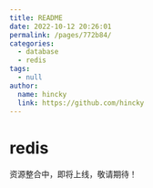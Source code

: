 ```yaml
---
title: README
date: 2022-10-12 20:26:01
permalink: /pages/772b84/
categories: 
  - database
  - redis
tags: 
  - null
author: 
  name: hincky
  link: https://github.com/hincky
---
```

# redis



资源整合中，即将上线，敬请期待！